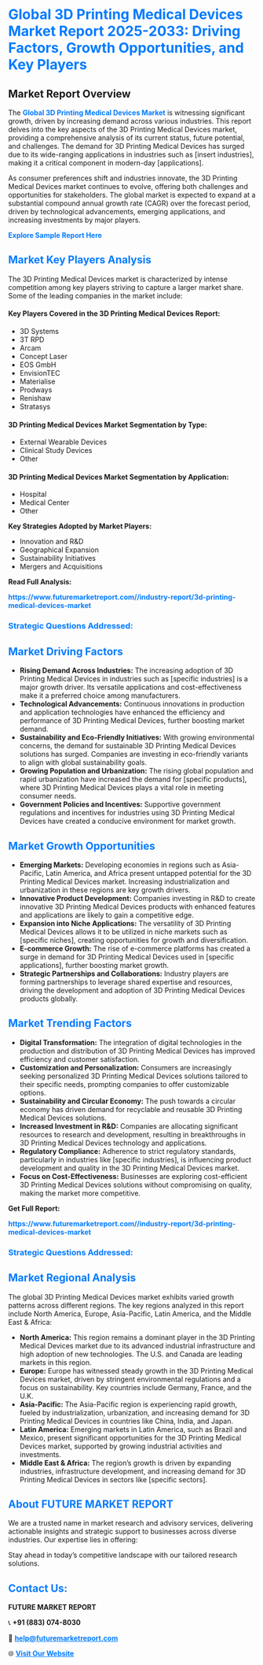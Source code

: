 <h1 style="color: #007BFF;">Global 3D Printing Medical Devices Market Report 2025-2033: Driving Factors, Growth Opportunities, and Key Players</h1>

<section id="overview">
<h2>Market Report Overview</h2>
<p>The <a href="https://www.futuremarketreport.com//industry-report/3d-printing-medical-devices-market" style="color: #007BFF; text-decoration: none;"><strong>Global 3D Printing Medical Devices Market</strong></a> is witnessing significant growth, driven by increasing demand across various industries. This report delves into the key aspects of the 3D Printing Medical Devices market, providing a comprehensive analysis of its current status, future potential, and challenges. The demand for 3D Printing Medical Devices has surged due to its wide-ranging applications in industries such as [insert industries], making it a critical component in modern-day [applications].</p>
<p>As consumer preferences shift and industries innovate, the 3D Printing Medical Devices market continues to evolve, offering both challenges and opportunities for stakeholders. The global market is expected to expand at a substantial compound annual growth rate (CAGR) over the forecast period, driven by technological advancements, emerging applications, and increasing investments by major players.</p>
</section>

<section id="overview">
<p><a href="https://www.futuremarketreport.com//request-sample/reportId=90105" style="color: #007BFF; text-decoration: none;"><strong>Explore Sample Report Here</strong></a></p>
</section>

<section id="key-players">
<h2 style="color: #007BFF;">Market Key Players Analysis</h2>
<p>The 3D Printing Medical Devices market is characterized by intense competition among key players striving to capture a larger market share. Some of the leading companies in the market include:</p>
<h4>Key Players Covered in the 3D Printing Medical Devices Report:</h4>
<ul><li>3D Systems</li><li>3T RPD</li><li>Arcam</li><li>Concept Laser</li><li>EOS GmbH</li><li>EnvisionTEC</li><li>Materialise</li><li>Prodways</li><li>Renishaw</li><li>Stratasys</li></ul>
<h4>3D Printing Medical Devices Market Segmentation by Type:</h4>
<ul><li>External Wearable Devices</li><li>Clinical Study Devices</li><li>Other</li></ul>

<h4>3D Printing Medical Devices Market Segmentation by Application:</h4>
<ul><li>Hospital</li><li>Medical Center</li><li>Other</li></ul>
<p><strong>Key Strategies Adopted by Market Players:</strong></p>
<ul>
<li>Innovation and R&D</li>
<li>Geographical Expansion</li>
<li>Sustainability Initiatives</li>
<li>Mergers and Acquisitions</li>
</ul>
</section>

<section>
<p><strong>Read Full Analysis: </strong></p><a href="https://www.futuremarketreport.com//industry-report/3d-printing-medical-devices-market" style="color: #007BFF; text-decoration: none;"><strong>https://www.futuremarketreport.com//industry-report/3d-printing-medical-devices-market</strong></a>
<h3 style="color: #007BFF;">Strategic Questions Addressed:</h3>
</section>

<section id="driving-factors">
<h2 style="color: #007BFF;">Market Driving Factors</h2>
<ul>
<li><strong>Rising Demand Across Industries:</strong> The increasing adoption of 3D Printing Medical Devices in industries such as [specific industries] is a major growth driver. Its versatile applications and cost-effectiveness make it a preferred choice among manufacturers.</li>
<li><strong>Technological Advancements:</strong> Continuous innovations in production and application technologies have enhanced the efficiency and performance of 3D Printing Medical Devices, further boosting market demand.</li>
<li><strong>Sustainability and Eco-Friendly Initiatives:</strong> With growing environmental concerns, the demand for sustainable 3D Printing Medical Devices solutions has surged. Companies are investing in eco-friendly variants to align with global sustainability goals.</li>
<li><strong>Growing Population and Urbanization:</strong> The rising global population and rapid urbanization have increased the demand for [specific products], where 3D Printing Medical Devices plays a vital role in meeting consumer needs.</li>
<li><strong>Government Policies and Incentives:</strong> Supportive government regulations and incentives for industries using 3D Printing Medical Devices have created a conducive environment for market growth.</li>
</ul>
</section>

<section id="growth-opportunities">
<h2 style="color: #007BFF;">Market Growth Opportunities</h2>
<ul>
<li><strong>Emerging Markets:</strong> Developing economies in regions such as Asia-Pacific, Latin America, and Africa present untapped potential for the 3D Printing Medical Devices market. Increasing industrialization and urbanization in these regions are key growth drivers.</li>
<li><strong>Innovative Product Development:</strong> Companies investing in R&D to create innovative 3D Printing Medical Devices products with enhanced features and applications are likely to gain a competitive edge.</li>
<li><strong>Expansion into Niche Applications:</strong> The versatility of 3D Printing Medical Devices allows it to be utilized in niche markets such as [specific niches], creating opportunities for growth and diversification.</li>
<li><strong>E-commerce Growth:</strong> The rise of e-commerce platforms has created a surge in demand for 3D Printing Medical Devices used in [specific applications], further boosting market growth.</li>
<li><strong>Strategic Partnerships and Collaborations:</strong> Industry players are forming partnerships to leverage shared expertise and resources, driving the development and adoption of 3D Printing Medical Devices products globally.</li>
</ul>
</section>

<section id="trending-factors">
<h2 style="color: #007BFF;">Market Trending Factors</h2>
<ul>
<li><strong>Digital Transformation:</strong> The integration of digital technologies in the production and distribution of 3D Printing Medical Devices has improved efficiency and customer satisfaction.</li>
<li><strong>Customization and Personalization:</strong> Consumers are increasingly seeking personalized 3D Printing Medical Devices solutions tailored to their specific needs, prompting companies to offer customizable options.</li>
<li><strong>Sustainability and Circular Economy:</strong> The push towards a circular economy has driven demand for recyclable and reusable 3D Printing Medical Devices solutions.</li>
<li><strong>Increased Investment in R&D:</strong> Companies are allocating significant resources to research and development, resulting in breakthroughs in 3D Printing Medical Devices technology and applications.</li>
<li><strong>Regulatory Compliance:</strong> Adherence to strict regulatory standards, particularly in industries like [specific industries], is influencing product development and quality in the 3D Printing Medical Devices market.</li>
<li><strong>Focus on Cost-Effectiveness:</strong> Businesses are exploring cost-efficient 3D Printing Medical Devices solutions without compromising on quality, making the market more competitive.</li>
</ul>
</section>

<section>
<p><strong>Get Full Report: </strong></p><a href="https://www.futuremarketreport.com//industry-report/3d-printing-medical-devices-market" style="color: #007BFF; text-decoration: none;"><strong>https://www.futuremarketreport.com//industry-report/3d-printing-medical-devices-market</strong></a>
<h3 style="color: #007BFF;">Strategic Questions Addressed:</h3>
</section>


<section id="regional-analysis">
<h2 style="color: #007BFF;">Market Regional Analysis</h2>
<p>The global 3D Printing Medical Devices market exhibits varied growth patterns across different regions. The key regions analyzed in this report include North America, Europe, Asia-Pacific, Latin America, and the Middle East & Africa:</p>
<ul>
<li><strong>North America:</strong> This region remains a dominant player in the 3D Printing Medical Devices market due to its advanced industrial infrastructure and high adoption of new technologies. The U.S. and Canada are leading markets in this region.</li>
<li><strong>Europe:</strong> Europe has witnessed steady growth in the 3D Printing Medical Devices market, driven by stringent environmental regulations and a focus on sustainability. Key countries include Germany, France, and the U.K.</li>
<li><strong>Asia-Pacific:</strong> The Asia-Pacific region is experiencing rapid growth, fueled by industrialization, urbanization, and increasing demand for 3D Printing Medical Devices in countries like China, India, and Japan.</li>
<li><strong>Latin America:</strong> Emerging markets in Latin America, such as Brazil and Mexico, present significant opportunities for the 3D Printing Medical Devices market, supported by growing industrial activities and investments.</li>
<li><strong>Middle East & Africa:</strong> The region’s growth is driven by expanding industries, infrastructure development, and increasing demand for 3D Printing Medical Devices in sectors like [specific sectors].</li>
</ul>
</section>

<footer>
<h2 style="color: #007BFF;">About FUTURE MARKET REPORT</h2>
<p>We are a trusted name in market research and advisory services, delivering actionable insights and strategic support to businesses across diverse industries. Our expertise lies in offering:</p>

<p>Stay ahead in today’s competitive landscape with our tailored research solutions.</p>

<h2 style="color: #007BFF;">Contact Us:</h2>
<p><strong>FUTURE MARKET REPORT</strong></p>
<p>📞 <strong>+91 (883) 074-8030</strong></p>
<p>📧 <strong><a href="mailto:help@futuremarketreport.com" style="color: #007BFF;">help@futuremarketreport.com</a></strong></p>
<p>🌐 <strong><a href="https://www.futuremarketreport.com/" style="color: #007BFF;">Visit Our Website</a></strong></p>
</footer>